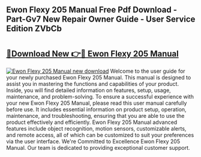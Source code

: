 ## Ewon Flexy 205 Manual Free Pdf Download - Part-Gv7 New Repair Owner Guide - User Service Edition ZVbCb

# <h2><a href="http://bc36994.oget.top/?id=Ewon+Flexy+205+Manual">🔗Download New 👉🔴 Ewon Flexy 205 Manual</a></h2>

[![Ewon Flexy 205 Manual new download](https://i.imgur.com/5g1atiW.png)](http://bc36994.oget.top/?id=Ewon+Flexy+205+Manual)
Welcome to the user guide for your newly purchased Ewon Flexy 205 Manual. This manual is designed to assist you in mastering the functions and capabilities of your product. Inside, you will find detailed information on features, setup, usage, maintenance, and problem-solving. To ensure a successful experience with your new Ewon Flexy 205 Manual, please read this user manual carefully before use. It includes essential information on product setup, operation, maintenance, and troubleshooting, ensuring that you are able to use the product effectively and efficiently. Ewon Flexy 205 Manual advanced features include object recognition, motion sensors, customizable alerts, and remote access, all of which can be customized to suit your preferences via the user interface. We're Committed to Excellence Ewon Flexy 205 Manual. Our team is dedicated to providing exceptional customer support.
